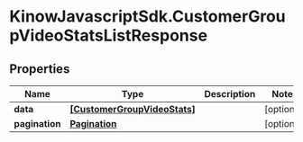 # KinowJavascriptSdk.CustomerGroupVideoStatsListResponse

## Properties
Name | Type | Description | Notes
------------ | ------------- | ------------- | -------------
**data** | [**[CustomerGroupVideoStats]**](CustomerGroupVideoStats.md) |  | [optional] 
**pagination** | [**Pagination**](Pagination.md) |  | [optional] 


